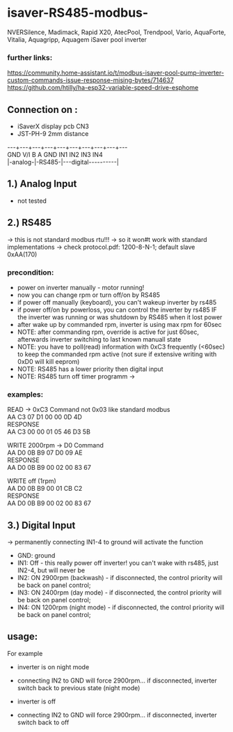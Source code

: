 # isaver-RS485-modbus-
NVERSilence, Madimack, Rapid X20, AtecPool, Trendpool, Vario, AquaForte, Vitalia, Aquagripp, Aquagem iSaver pool inverter


### further links:
https://community.home-assistant.io/t/modbus-isaver-pool-pump-inverter-custom-commands-issue-response-mising-bytes/714637
https://github.com/htilly/ha-esp32-variable-speed-drive-esphome

## Connection on :
- iSaverX display pcb CN3   
- JST-PH-9 2mm distance   

---+---+---+---+---+---+---+---+---+---   
  GND   V/I    B     A    GND IN1 IN2 IN3 IN4   
|-analog-|-RS485-|---digital----------|   

## 1.) Analog Input
- not tested

## 2.) RS485 
-> this is not standard modbus rtu!!!
-> so it won#t work with standard implementations
-> check protocol.pdf: 1200-8-N-1; default slave 0xAA(170)

### precondition:
- power on inverter manually - motor running!
- now you can change rpm or turn off/on by RS485
- if power off manually (keyboard), you can't wakeup inverter by rs485
- if power off/on by powerloss, you can control the inverter by rs485 IF the inverter was running or was shutdown by RS485 when it lost power
- after wake up by commanded rpm, inverter is using max rpm for 60sec
- NOTE: after commanding rpm, override is active for just 60sec, afterwards inverter switching to last known manuall state
- NOTE: you have to poll(read) information with 0xC3 frequently (<60sec) to keep the commanded rpm active (not sure if extensive writing with 0xD0 will kill eeprom)
- NOTE: RS485 has a lower priority then digital input
- NOTE: RS485 turn off timer programm -> 

### examples:
READ -> 0xC3 Command not 0x03 like standard modbus    
AA C3 07 D1 00 00 0D 4D    
RESPONSE   
AA C3 00 00 01 05 46 D3 5B   

WRITE 2000rpm -> D0 Command   
AA D0 0B B9 07 D0 09 AE   
RESPONSE   
AA D0 0B B9 00 02 00 83 67   

WRITE off (1rpm)   
AA D0 0B B9 00 01 CB C2   
RESPONSE   
AA D0 0B B9 00 02 00 83 67   
 
## 3.) Digital Input
-> permanently connecting IN1-4 to ground will activate the function
- GND: ground
- IN1: Off - this really power off inverter! you can't wake with rs485, just IN2-4, but will never be
- IN2: ON 2900rpm (backwash) - if disconnected, the control priority will be back on panel control;
- IN3: ON 2400rpm (day mode) - if disconnected, the control priority will be back on panel control;
- IN4: ON 1200rpm (night mode) - if disconnected, the control priority will be back on panel control;

## usage:
 For example
 - inverter is on night mode
 - connecting IN2 to GND will force 2900rpm... if disconnected, inverter switch back to previous state (night mode)

 - inverter is off
 - connecting IN2 to GND will force 2900rpm... if disconnected, inverter switch back to off
